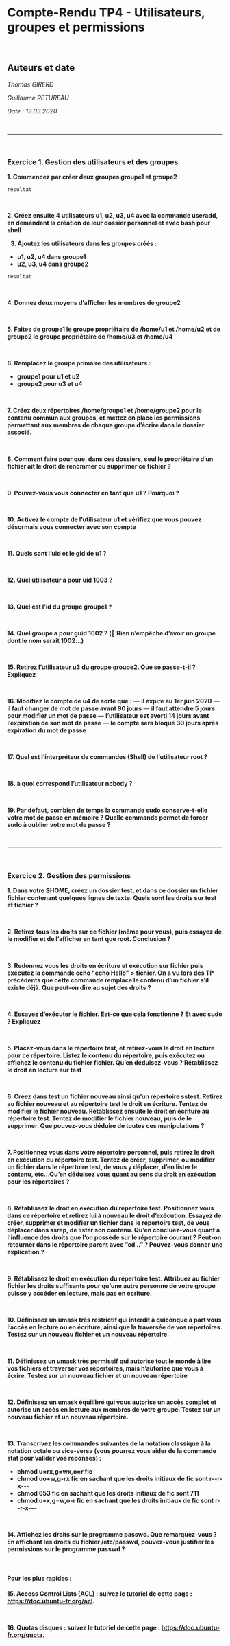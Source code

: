 
  
# Compte-Rendu TP4 - Utilisateurs, groupes et permissions
 
&nbsp;

 ## Auteurs et date
 *Thomas GIRERD*
 
 *Guillaume RETUREAU*
 
*Date : 13.03.2020*

&nbsp;

***

&nbsp;

### Exercice 1. Gestion des utilisateurs et des groupes

**1. Commencez par créer deux groupes groupe1 et groupe2**

`resultat`

&nbsp;

**2. Créez ensuite 4 utilisateurs u1, u2, u3, u4 avec la commande useradd, en demandant la création de leur dossier personnel et avec bash pour shell**



&nbsp;
**3. Ajoutez les utilisateurs dans les groupes créés :**
- **u1, u2, u4 dans groupe1**
- **u2, u3, u4 dans groupe2**

`resultat`

&nbsp;

**4. Donnez deux moyens d’afficher les membres de groupe2**



&nbsp;

**5. Faites de groupe1 le groupe propriétaire de /home/u1 et /home/u2 et de groupe2 le groupe propriétaire de /home/u3 et /home/u4**



&nbsp;

**6. Remplacez le groupe primaire des utilisateurs :**
- **groupe1 pour u1 et u2**
- **groupe2 pour u3 et u4**


&nbsp;

**7. Créez deux répertoires /home/groupe1 et /home/groupe2 pour le contenu commun aux groupes, et mettez en place les permissions permettant aux membres de chaque groupe d’écrire dans le dossier associé.**


&nbsp;


**8. Comment faire pour que, dans ces dossiers, seul le propriétaire d’un fichier ait le droit de renommer ou supprimer ce fichier ?**


&nbsp;


**9. Pouvez-vous vous connecter en tant que u1 ? Pourquoi ?**


&nbsp;


**10. Activez le compte de l’utilisateur u1 et vérifiez que vous pouvez désormais vous connecter avec son compte**


&nbsp;


**11. Quels sont l’uid et le gid de u1 ?**


&nbsp;


**12. Quel utilisateur a pour uid 1003 ?**


&nbsp;


**13. Quel est l’id du groupe groupe1 ?**


&nbsp;


**14. Quel groupe a pour guid 1002 ? ( Rien n’empêche d’avoir un groupe dont le nom serait 1002...)**


&nbsp;


**15. Retirez l’utilisateur u3 du groupe groupe2. Que se passe-t-il ? Expliquez**


&nbsp;


**16. Modifiez le compte de u4 de sorte que :**
— **il expire au 1er juin 2020**
— **il faut changer de mot de passe avant 90 jours**
— **il faut attendre 5 jours pour modifier un mot de passe**
— **l’utilisateur est averti 14 jours avant l’expiration de son mot de passe**
— **le compte sera bloqué 30 jours après expiration du mot de passe**


&nbsp;


**17. Quel est l’interpréteur de commandes (Shell) de l’utilisateur root ?**


&nbsp;


**18. à quoi correspond l’utilisateur nobody ?**


&nbsp;


**19. Par défaut, combien de temps la commande sudo conserve-t-elle votre mot de passe en mémoire ? Quelle commande permet de forcer sudo à oublier votre mot de passe ?**


&nbsp;

***

&nbsp;

### Exercice 2. Gestion des permissions

**1. Dans votre $HOME, créez un dossier test, et dans ce dossier un fichier fichier contenant quelques lignes de texte. Quels sont les droits sur test et fichier ?**


&nbsp;


**2. Retirez tous les droits sur ce fichier (même pour vous), puis essayez de le modifier et de l’afficher en tant que root. Conclusion ?**


&nbsp;


**3. Redonnez vous les droits en écriture et exécution sur fichier puis exécutez la commande echo "echo Hello" > fichier. On a vu lors des TP précédents que cette commande remplace le contenu d’un fichier s’il existe déjà. Que peut-on dire au sujet des droits ?**


&nbsp;


**4. Essayez d’exécuter le fichier. Est-ce que cela fonctionne ? Et avec sudo ? Expliquez**


&nbsp;


**5. Placez-vous dans le répertoire test, et retirez-vous le droit en lecture pour ce répertoire. Listez le contenu du répertoire, puis exécutez ou affichez le contenu du fichier fichier. Qu’en déduisez-vous ? Rétablissez le droit en lecture sur test**


&nbsp;


**6. Créez dans test un fichier nouveau ainsi qu’un répertoire sstest. Retirez au fichier nouveau et au répertoire test le droit en écriture. Tentez de modifier le fichier nouveau. Rétablissez ensuite le droit en écriture au répertoire test. Tentez de modifier le fichier nouveau, puis de le supprimer. Que pouvez-vous déduire de toutes ces manipulations ?**


&nbsp;


**7. Positionnez vous dans votre répertoire personnel, puis retirez le droit en exécution du répertoire test. Tentez de créer, supprimer, ou modifier un fichier dans le répertoire test, de vous y déplacer, d’en lister le contenu, etc…Qu’en déduisez vous quant au sens du droit en exécution pour les répertoires ?**


&nbsp;


**8. Rétablissez le droit en exécution du répertoire test. Positionnez vous dans ce répertoire et retirez lui à nouveau le droit d’exécution. Essayez de créer, supprimer et modifier un fichier dans le répertoire test, de vous déplacer dans ssrep, de lister son contenu. Qu’en concluez-vous quant à l’influence des droits que l’on possède sur le répertoire courant ? Peut-on retourner dans le répertoire parent avec ”cd ..” ? Pouvez-vous donner une explication ?**


&nbsp;


**9. Rétablissez le droit en exécution du répertoire test. Attribuez au fichier fichier les droits suffisants pour qu’une autre personne de votre groupe puisse y accéder en lecture, mais pas en écriture.**


&nbsp;


**10. Définissez un umask très restrictif qui interdit à quiconque à part vous l’accès en lecture ou en écriture, ainsi que la traversée de vos répertoires. Testez sur un nouveau fichier et un nouveau répertoire.**


&nbsp;


**11. Définissez un umask très permissif qui autorise tout le monde à lire vos fichiers et traverser vos répertoires, mais n’autorise que vous à écrire. Testez sur un nouveau fichier et un nouveau répertoire**


&nbsp;


**12. Définissez un umask équilibré qui vous autorise un accès complet et autorise un accès en lecture aux membres de votre groupe. Testez sur un nouveau fichier et un nouveau répertoire.**


&nbsp;


**13. Transcrivez les commandes suivantes de la notation classique à la notation octale ou vice-versa (vous pourrez vous aider de la commande stat pour valider vos réponses) :**
- **chmod u=rx,g=wx,o=r fic**
- **chmod uo+w,g-rx fic en sachant que les droits initiaux de fic sont r--r-x---**
- **chmod 653 fic en sachant que les droits initiaux de fic sont 711**
- **chmod u+x,g=w,o-r fic en sachant que les droits initiaux de fic sont r--r-x---**


&nbsp;


**14. Affichez les droits sur le programme passwd. Que remarquez-vous ? En affichant les droits du fichier /etc/passwd, pouvez-vous justifier les permissions sur le programme passwd ?**


&nbsp;


#### Pour les plus rapides :


**15. Access Control Lists (ACL) : suivez le tutoriel de cette page : https://doc.ubuntu-fr.org/acl.**


&nbsp;


**16. Quotas disques : suivez le tutoriel de cette page : https://doc.ubuntu-fr.org/quota.**


&nbsp;